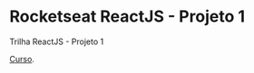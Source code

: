 # Rocketseat ReactJS - Projeto 1
Trilha ReactJS - Projeto 1

[Curso](https://www.rocketseat.com.br/ignite).


